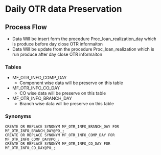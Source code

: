 # Daily OTR data Preservation

## Process Flow
* Data Will be insert form the procedure Proc_loan_realization_day which is produce before day close OTR informaiton
* Data Will be update from the procedure Proc_loan_realization which is run produce after day close OTR informaiton
    
### Tables
* MF_OTR_INFO_COMP_DAY
   - Component wise data will be preserve on this table
* MF_OTR_INFO_CO_DAY
   - CO wise data will be preserve on this table
* MF_OTR_INFO_BRANCH_DAY
   - Branch wise data will be preserve on this table

### Synonyms

    CREATE OR REPLACE SYNONYM MF_OTR_INFO_BRANCH_DAY FOR MF_OTR_INFO_BRANCH_DAY@PO_;
    CREATE OR REPLACE SYNONYM MF_OTR_INFO_COMP_DAY FOR MF_OTR_INFO_COMP_DAY@PO_;
    CREATE OR REPLACE SYNONYM MF_OTR_INFO_CO_DAY FOR MF_OTR_INFO_CO_DAY@PO_;
